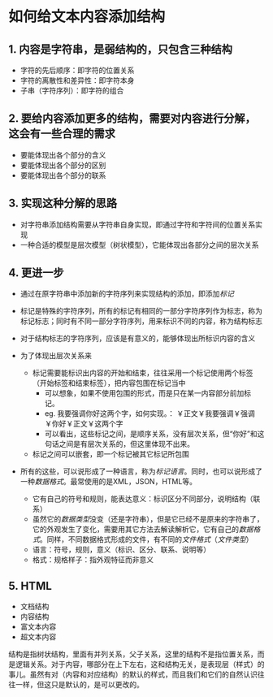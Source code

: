 # 如何给文本内容添加结构
## 1. 内容是字符串，是弱结构的，只包含三种结构
- 字符的先后顺序：即字符的位置关系
- 字符的离散性和差异性：即字符本身
- 子串（字符序列）：即字符的组合

## 2. 要给内容添加更多的结构，需要对内容进行分解，这会有一些合理的需求
- 要能体现出各个部分的含义
- 要能体现出各个部分的区别
- 要能体现出各个部分的联系

## 3. 实现这种分解的思路
- 对字符串添加结构需要从字符串自身实现，即通过字符和字符间的位置关系实现
- 一种合适的模型是层次模型（树状模型），它能体现出各部分之间的层次关系

## 4. 更进一步
- 通过在原字符串中添加新的字符序列来实现结构的添加，即添加*标记*
- 标记是特殊的字符序列，所有的标记有相同的一部分字符序列作为标志，称为标记标志；同时有不同一部分字符序列，用来标识不同的内容，称为结构标志
- 对于结构标志的字符序列，应该是有意义的，能够体现出所标识内容的含义
- 为了体现出层次关系来
	- 标记需要能标识出内容的开始和结束，往往采用一个标记使用两个标签（开始标签和结束标签），把内容包围在标记当中
		- 可以想象，如果不使用包围的形式，而是只在某一内容部分前加标记。
		- eg. 我要强调你好这两个字，如何实现。： ￥正文￥我要强调￥强调￥你好￥正文￥这两个字
		- 可以看出，这些标记之间，是顺序关系，没有层次关系，但“你好”和这句话之间是有层次关系的，但这里体现不出来。
	- 标记之间可以嵌套，即一个标记被其它标记所包围
	<!--ID: 1661230932503-->

- 所有的这些，可以说形成了一种语言，称为*标记语言*。同时，也可以说形成了一种*数据格式*。最常使用的是XML，JSON，HTML等。
	- 它有自己的符号和规则，能表达意义：标识区分不同部分，说明结构（联系）
	- 虽然它的*数据类型*没变（还是字符串），但是它已经不是原来的字符串了，它的外观发生了变化，需要用其它方法去解读解析它，它有自己的*数据格式*。同样，不同数据格式形成的文件，有不同的*文件格式*（*文件类型*）
	- 语言：符号，规则，意义（标识、区分、联系、说明等）
	- 格式：规格样子：指外观特征而非意义
	<!--ID: 1661230932511-->

## 5. HTML
- 文档结构
- 内容结构
- 富文本内容
- 超文本内容

结构是指树状结构，里面有并列关系，父子关系，这里的结构不是指位置关系，而是逻辑关系。对于内容，哪部分在上下左右，这和结构无关，是表现层（样式）的事儿。虽然有对（内容和对应结构）的默认的样式，而且我们和它们的自然认识往往一样，但这只是默认的，是可以更改的。

